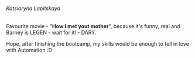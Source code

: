 ###### Katsiaryna Lapitskaya

Favourite movie - "**How I met yout mother**", because it's funny, real and Barney is LEGEN - wait for it! - DARY.

Hope, after finishing the bootcamp, my skills would be enough to fell in love with Automation :D